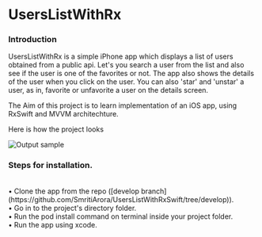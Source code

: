# UsersListWithRx

<h3>Introduction</h3>

UsersListWithRx is a simple iPhone app which displays a list of users obtained from a public api. Let's you search a user from the list and also see if the user is one of the favorites or not. The app also shows the details of the user when you click on the user. You can also 'star' and 'unstar' a user, as in, favorite or unfavorite a user on the details screen.

The Aim of this project is to learn implementation of an iOS app, using RxSwift and MVVM architechture.

Here is how the project looks

![Output sample](https://user-images.githubusercontent.com/47769641/103785835-b265d500-5061-11eb-9467-3153e6d5168a.gif)

<h3>Steps for installation.</h3><br/>
  • Clone the app from the repo ([develop branch](https://github.com/SmritiArora/UsersListWithRxSwift/tree/develop)).<br/>
  • Go in to the project's directory folder.<br/>
  • Run the pod install command on terminal inside your project folder.<br/>
  • Run the app using xcode.<br/>
